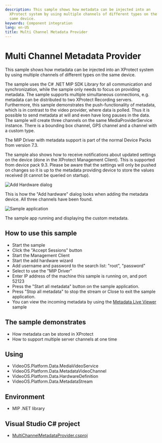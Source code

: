 ```yaml
---
description: This sample shows how metadata can be injected into an
  XProtect system by using multiple channels of different types on the
  same device.
keywords: Component integration
lang: en-US
title: Multi Channel Metadata Provider
---
```


# Multi Channel Metadata Provider

This sample shows how metadata can be injected into an XProtect system
by using multiple channels of different types on the same device.

The sample uses the C\# .NET MIP SDK Library for all communication and
synchronization, while the sample only needs to focus on providing
metadata. The sample supports multiple simultaneous connections, e.g.
metadata can be distributed to two XProtect Recording servers.
Furthermore, this sample demonstrates the push-functionality of
metadata, which is in contrast to the video provider, where data is
polled. Thus it is possible to send metadata at will and even have long
pauses in the data. The sample will create three channels on the same
MediaProviderService instance. There is a bounding box channel, GPS
channel and a channel with a custom type.

The MIP Driver with metadata support is part of the normal Device Packs
from version 7.3.

The sample also shows how to receive notifications about updated
settings on the device (done in the XProtect Management Client). This is
supported from device pack 9.3. Please be aware that the settings will
only be pushed on changes so it is up to the metadata providing device
to store the values received (it cannot be queried on startup).

![Add Hardware dialog](MultiChannelMetadataProviderAdmin.png)

This is how the \"Add hardware\" dialog looks when adding the metadata
device. All three channels have been found.

![Sample application](MultiChannelMetadataProviderApp.png)

The sample app running and displaying the custom metadata.

## How to use this sample

- Start the sample
- Click the \"Accept Sessions\" button
- Start the Management Client
- Start the add hardware wizard
- Add username and password to the search list: \"root\", \"password\"
- Select to use the \"MIP Driver\"
- Enter IP address of the machine this sample is running on, and port 52123
- Press the \"Start all metadata\" button on the sample application.
- Press \"Stop all metadata\" to stop the stream or Close to exit the
  sample application.
- You can view the incoming metadata by using the [Metadata Live
  Viewer](../MetadataLiveViewer/README.html) sample

## The sample demonstrates

- How metadata can be stored in XProtect
- How to support multiple server channels at one time

## Using

- VideoOS.Platform.Data.MediaVideoService
- VideoOS.Platform.Data.MetadataVideoChannel
- VideoOS.Platform.Data.HardwareDefinition
- VideoOS.Platform.Data.MetadataStream

## Environment

- MIP .NET library

## Visual Studio C\# project

- [MultiChannelMetadataProvider.csproj](javascript:clone('https://github.com/milestonesys/mipsdk-samples-component','src/ComponentSamples.sln');)
